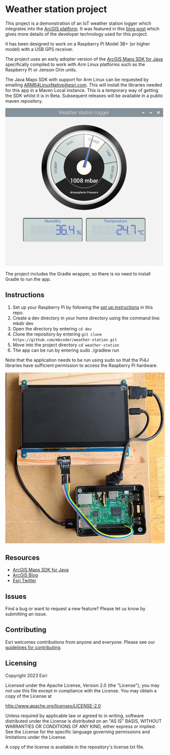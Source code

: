 # Weather station project

This project is a demonstration of an IoT weather station logger which integrates into the [ArcGIS platform](https://www.esri.com/en-us/arcgis/products/arcgis-platform/overview). It was featured in this [blog post](https://www.esri.com/arcgis-blog/developers/) which gives more details of the developer technology used for this project.

It has been designed to work on a Raspberry Pi Model 3B+ (or higher model) with a USB GPS receiver.

The project uses an early adopter version of the [ArcGIS Maps SDK for Java ](https://community.esri.com/t5/arcgis-maps-sdks-native-blog/arcgis-maps-sdk-for-java-with-support-for-arm64/ba-p/1304914)specifically compiled to work with Arm Linux platforms such as the Raspberry Pi or Jenson Orin units. 

The Java Maps SDK with support for Arm Linux can be requested by emailing ARM64LinuxNative@esri.com. This will install the libraries needed for this app in a Maven Local instance. This is a temporary way of getting the SDK whilst it is in Beta. Subsequent releases will be available in a public maven repository.

![user interface](weather-gui.png)

The project includes the Gradle wrapper, so there is no need to install Gradle to run the app.

## Instructions

1. Set up your Raspberry Pi by following the [set up instructions](Raspberry%20Pi%20Setup.md) in this repo.
2. Create a dev directory in your home directory using the command line: mkdir dev
3. Open the directory by entering `cd dev`
4. Clone the repository by entering `git clone https://github.com/mbcoder/weather-station.git`
5. Move into the project directory `cd weather-station`
6. The app can be run by entering sudo ./gradlew run

Note that the application needs to be run using sudo so that the Pi4J libraries have sufficient permission to access the Raspberry Pi hardware.

![hardware](weather-hardware.png)

## Resources

* [ArcGIS Maps SDK for Java](https://developers.arcgis.com/java/)  
* [ArcGIS Blog](https://www.esri.com/arcgis-blog/developers/)  
* [Esri Twitter](https://twitter.com/arcgisdevs)  

## Issues

Find a bug or want to request a new feature?  Please let us know by submitting an issue.

## Contributing

Esri welcomes contributions from anyone and everyone. Please see our [guidelines for contributing](https://github.com/esri/contributing).

## Licensing

Copyright 2023 Esri

Licensed under the Apache License, Version 2.0 (the "License"); you may not 
use this file except in compliance with the License. You may obtain a copy 
of the License at

http://www.apache.org/licenses/LICENSE-2.0

Unless required by applicable law or agreed to in writing, software 
distributed under the License is distributed on an "AS IS" BASIS, WITHOUT 
WARRANTIES OR CONDITIONS OF ANY KIND, either express or implied. See the 
License for the specific language governing permissions and limitations 
under the License.

A copy of the license is available in the repository's license.txt file.
